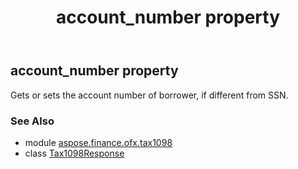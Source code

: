 ﻿---
title: account_number property
second_title: Aspose.Finance for Python via .NET API References
description: 
type: docs
weight: 30
url: /python-net/aspose.finance.ofx.tax1098/tax1098response/account_number/
is_root: false
---

## account_number property


Gets or sets the account number of borrower, if different from SSN.

### See Also
* module [aspose.finance.ofx.tax1098](../../)
* class [Tax1098Response](/finance/python-net/aspose.finance.ofx.tax1098/tax1098response)
